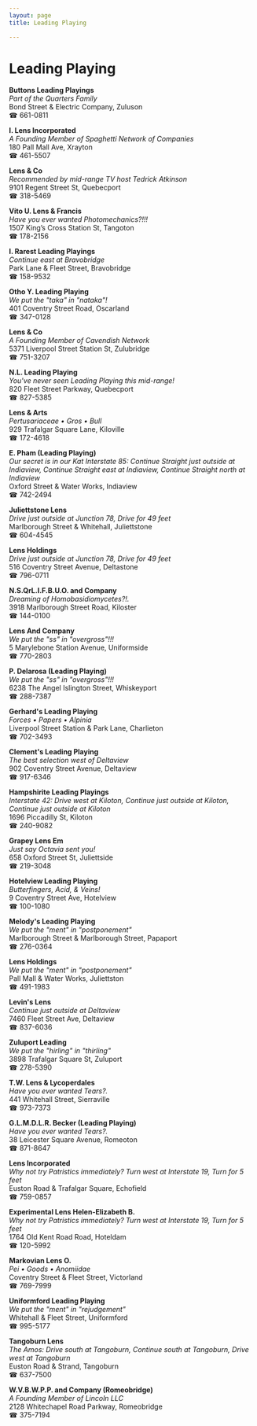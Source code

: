```yaml
---
layout: page 
title: Leading Playing

---
```



# Leading Playing


 **Buttons Leading Playings**  
_Part of the Quarters Family_  
Bond Street & Electric Company, Zuluson  
☎ 661-0811

**I. Lens Incorporated**  
_A Founding Member of Spaghetti Network of Companies_  
180 Pall Mall Ave, Xrayton  
☎ 461-5507

**Lens & Co**  
_Recommended by mid-range TV host Tedrick Atkinson_  
9101 Regent Street St, Quebecport  
☎ 318-5469

**Vito U. Lens & Francis**  
_Have you ever wanted Photomechanics?!!!_  
1507 King’s Cross Station St, Tangoton  
☎ 178-2156

**I. Rarest Leading Playings**  
_Continue east at Bravobridge_  
Park Lane & Fleet Street, Bravobridge  
☎ 158-9532

**Otho Y. Leading Playing**  
_We put the "taka" in "nataka"!_  
401 Coventry Street Road, Oscarland  
☎ 347-0128

**Lens & Co**  
_A Founding Member of Cavendish Network_  
5371 Liverpool Street Station St, Zulubridge  
☎ 751-3207

**N.L. Leading Playing**  
_You've never seen Leading Playing this mid-range!_  
820 Fleet Street Parkway, Quebecport  
☎ 827-5385

**Lens & Arts**  
_Pertusariaceae • Gros • Bull_  
929 Trafalgar Square Lane, Kiloville  
☎ 172-4618

**E. Pham (Leading Playing)**  
_Our secret is in our Kat 
Interstate 85: Continue Straight just outside at Indiaview, Continue Straight east at Indiaview, Continue Straight north at Indiaview_  
Oxford Street & Water Works, Indiaview  
☎ 742-2494

**Juliettstone Lens**  
_Drive just outside at Junction 78, Drive for 49 feet_  
Marlborough Street & Whitehall, Juliettstone  
☎ 604-4545

**Lens Holdings**  
_Drive just outside at Junction 78, Drive for 49 feet_  
516 Coventry Street Avenue, Deltastone  
☎ 796-0711

**N.S.QrL.I.F.B.U.O. and Company**  
_Dreaming of Homobasidiomycetes?!._  
3918 Marlborough Street Road, Kiloster  
☎ 144-0100

**Lens And Company**  
_We put the "ss" in "overgross"!!!_  
5 Marylebone Station Avenue, Uniformside  
☎ 770-2803

**P. Delarosa (Leading Playing)**  
_We put the "ss" in "overgross"!!!_  
6238 The Angel Islington Street, Whiskeyport  
☎ 288-7387

**Gerhard's Leading Playing**  
_Forces • Papers • Alpinia_  
Liverpool Street Station & Park Lane, Charlieton  
☎ 702-3493

**Clement's Leading Playing**  
_The best selection west of Deltaview_  
902 Coventry Street Avenue, Deltaview  
☎ 917-6346

**Hampshirite Leading Playings**  
_Interstate 42: Drive west at Kiloton, Continue just outside at Kiloton, Continue just outside at Kiloton_  
1696 Piccadilly St, Kiloton  
☎ 240-9082

**Grapey Lens Em**  
_Just say Octavia sent you!_  
658 Oxford Street St, Juliettside  
☎ 219-3048

**Hotelview Leading Playing**  
_Butterfingers, Acid, & Veins!_  
9 Coventry Street Ave, Hotelview  
☎ 100-1080

**Melody's Leading Playing**  
_We put the "ment" in "postponement"_  
Marlborough Street & Marlborough Street, Papaport  
☎ 276-0364

**Lens Holdings**  
_We put the "ment" in "postponement"_  
Pall Mall & Water Works, Juliettston  
☎ 491-1983

**Levin's Lens**  
_Continue just outside at Deltaview_  
7460 Fleet Street Ave, Deltaview  
☎ 837-6036

**Zuluport Leading**  
_We put the "hirling" in "thirling"_  
3898 Trafalgar Square St, Zuluport  
☎ 278-5390

**T.W. Lens & Lycoperdales**  
_Have you ever wanted Tears?._  
441 Whitehall Street, Sierraville  
☎ 973-7373

**G.L.M.D.L.R. Becker (Leading Playing)**  
_Have you ever wanted Tears?._  
38 Leicester Square Avenue, Romeoton  
☎ 871-8647

**Lens Incorporated**  
_Why not try Patristics immediately? 
Turn west at Interstate 19, Turn for 5 feet_  
Euston Road & Trafalgar Square, Echofield  
☎ 759-0857

**Experimental Lens Helen-Elizabeth B.**  
_Why not try Patristics immediately? 
Turn west at Interstate 19, Turn for 5 feet_  
1764 Old Kent Road Road, Hoteldam  
☎ 120-5992

**Markovian Lens O.**  
_Pei • Goods • Anomiidae_  
Coventry Street & Fleet Street, Victorland  
☎ 769-7999

**Uniformford Leading Playing**  
_We put the "ment" in "rejudgement"_  
Whitehall & Fleet Street, Uniformford  
☎ 995-5177

**Tangoburn Lens**  
_The Amos: Drive south at Tangoburn, Continue south at Tangoburn, Drive west at Tangoburn_  
Euston Road & Strand, Tangoburn  
☎ 637-7500

**W.V.B.W.P.P. and Company (Romeobridge)**  
_A Founding Member of Lincoln LLC_  
2128 Whitechapel Road Parkway, Romeobridge  
☎ 375-7194

